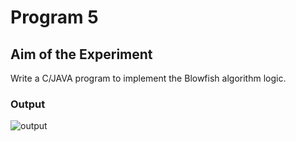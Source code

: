 # Program 5
## Aim of the Experiment
Write a C/JAVA program to implement the Blowfish algorithm logic.


### Output
![output](Caeser_cipher.jpeg)
